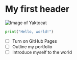 # My first header
![Image of Yaktocat](https://octodex.github.com/images/yaktocat.png)
```Python
print("Hello, world!")
```
- [ ] Turn on GitHub Pages
- [ ] Outline my portfolio
- [ ] Introduce myself to the world
